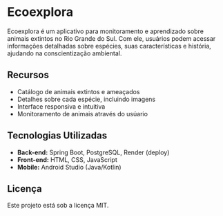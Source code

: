 # Ecoexplora

Ecoexplora é um aplicativo para monitoramento e aprendizado sobre animais extintos no Rio Grande do Sul. Com ele, usuários podem acessar informações detalhadas sobre espécies, suas características e história, ajudando na conscientização ambiental.

## Recursos
- Catálogo de animais extintos e ameaçados
- Detalhes sobre cada espécie, incluindo imagens
- Interface responsiva e intuitiva
- Monitoramento de animais através do usúario 

## Tecnologias Utilizadas
- **Back-end:** Spring Boot, PostgreSQL, Render (deploy)
- **Front-end:** HTML, CSS, JavaScript
- **Mobile:** Android Studio (Java/Kotlin)

## Licença
Este projeto está sob a licença MIT.

